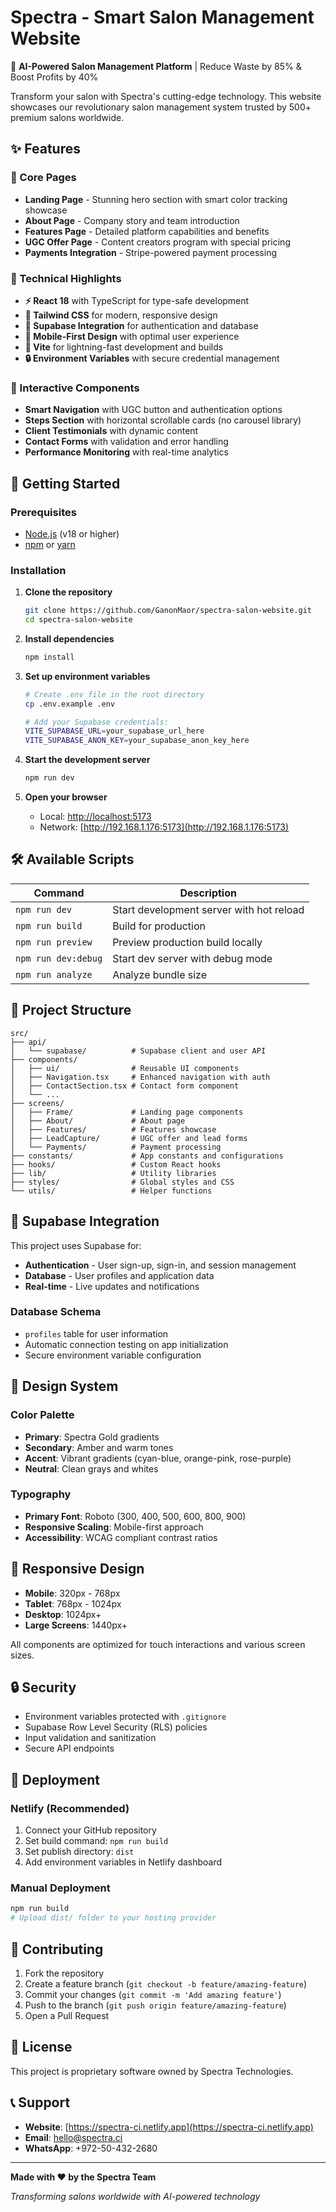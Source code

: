 # Spectra - Smart Salon Management Website

🎨 **AI-Powered Salon Management Platform** | Reduce Waste by 85% & Boost Profits by 40%

Transform your salon with Spectra's cutting-edge technology. This website showcases our revolutionary salon management system trusted by 500+ premium salons worldwide.

## ✨ Features

### 🎯 Core Pages

- **Landing Page** - Stunning hero section with smart color tracking showcase
- **About Page** - Company story and team introduction
- **Features Page** - Detailed platform capabilities and benefits
- **UGC Offer Page** - Content creators program with special pricing
- **Payments Integration** - Stripe-powered payment processing

### 🔧 Technical Highlights

- **⚡ React 18** with TypeScript for type-safe development
- **🎨 Tailwind CSS** for modern, responsive design
- **🔗 Supabase Integration** for authentication and database
- **📱 Mobile-First Design** with optimal user experience
- **🚀 Vite** for lightning-fast development and builds
- **🔒 Environment Variables** with secure credential management

### 🎪 Interactive Components

- **Smart Navigation** with UGC button and authentication options
- **Steps Section** with horizontal scrollable cards (no carousel library)
- **Client Testimonials** with dynamic content
- **Contact Forms** with validation and error handling
- **Performance Monitoring** with real-time analytics

## 🚀 Getting Started

### Prerequisites

- [Node.js](https://nodejs.org/en/) (v18 or higher)
- [npm](https://www.npmjs.com/) or [yarn](https://yarnpkg.com/)

### Installation

1. **Clone the repository**

   ```bash
   git clone https://github.com/GanonMaor/spectra-salon-website.git
   cd spectra-salon-website
   ```

2. **Install dependencies**

   ```bash
   npm install
   ```

3. **Set up environment variables**

   ```bash
   # Create .env file in the root directory
   cp .env.example .env

   # Add your Supabase credentials:
   VITE_SUPABASE_URL=your_supabase_url_here
   VITE_SUPABASE_ANON_KEY=your_supabase_anon_key_here
   ```

4. **Start the development server**

   ```bash
   npm run dev
   ```

5. **Open your browser**
   - Local: [http://localhost:5173](http://localhost:5173)
   - Network: [http://192.168.1.176:5173](http://192.168.1.176:5173)

## 🛠️ Available Scripts

| Command             | Description                              |
| ------------------- | ---------------------------------------- |
| `npm run dev`       | Start development server with hot reload |
| `npm run build`     | Build for production                     |
| `npm run preview`   | Preview production build locally         |
| `npm run dev:debug` | Start dev server with debug mode         |
| `npm run analyze`   | Analyze bundle size                      |

## 📁 Project Structure

```
src/
├── api/
│   └── supabase/          # Supabase client and user API
├── components/
│   ├── ui/                # Reusable UI components
│   ├── Navigation.tsx     # Enhanced navigation with auth
│   ├── ContactSection.tsx # Contact form component
│   └── ...
├── screens/
│   ├── Frame/             # Landing page components
│   ├── About/             # About page
│   ├── Features/          # Features showcase
│   ├── LeadCapture/       # UGC offer and lead forms
│   └── Payments/          # Payment processing
├── constants/             # App constants and configurations
├── hooks/                 # Custom React hooks
├── lib/                   # Utility libraries
├── styles/                # Global styles and CSS
└── utils/                 # Helper functions
```

## 🔗 Supabase Integration

This project uses Supabase for:

- **Authentication** - User sign-up, sign-in, and session management
- **Database** - User profiles and application data
- **Real-time** - Live updates and notifications

### Database Schema

- `profiles` table for user information
- Automatic connection testing on app initialization
- Secure environment variable configuration

## 🎨 Design System

### Color Palette

- **Primary**: Spectra Gold gradients
- **Secondary**: Amber and warm tones
- **Accent**: Vibrant gradients (cyan-blue, orange-pink, rose-purple)
- **Neutral**: Clean grays and whites

### Typography

- **Primary Font**: Roboto (300, 400, 500, 600, 800, 900)
- **Responsive Scaling**: Mobile-first approach
- **Accessibility**: WCAG compliant contrast ratios

## 📱 Responsive Design

- **Mobile**: 320px - 768px
- **Tablet**: 768px - 1024px
- **Desktop**: 1024px+
- **Large Screens**: 1440px+

All components are optimized for touch interactions and various screen sizes.

## 🔒 Security

- Environment variables protected with `.gitignore`
- Supabase Row Level Security (RLS) policies
- Input validation and sanitization
- Secure API endpoints

## 🚀 Deployment

### Netlify (Recommended)

1. Connect your GitHub repository
2. Set build command: `npm run build`
3. Set publish directory: `dist`
4. Add environment variables in Netlify dashboard

### Manual Deployment

```bash
npm run build
# Upload dist/ folder to your hosting provider
```

## 🤝 Contributing

1. Fork the repository
2. Create a feature branch (`git checkout -b feature/amazing-feature`)
3. Commit your changes (`git commit -m 'Add amazing feature'`)
4. Push to the branch (`git push origin feature/amazing-feature`)
5. Open a Pull Request

## 📄 License

This project is proprietary software owned by Spectra Technologies.

## 📞 Support

- **Website**: [https://spectra-ci.netlify.app](https://spectra-ci.netlify.app)
- **Email**: hello@spectra.ci
- **WhatsApp**: +972-50-432-2680

---

**Made with ❤️ by the Spectra Team**

_Transforming salons worldwide with AI-powered technology_
